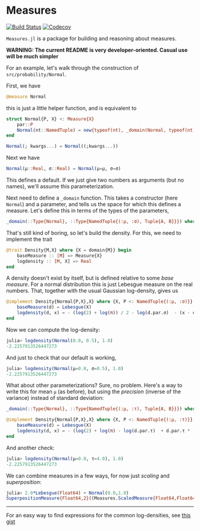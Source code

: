 # Measures

[![Build Status](https://travis-ci.com/cscherrer/Measures.jl.svg?branch=master)](https://travis-ci.com/cscherrer/Measures.jl)
[![Codecov](https://codecov.io/gh/cscherrer/Measures.jl/branch/master/graph/badge.svg)](https://codecov.io/gh/cscherrer/Measures.jl)

`Measures.jl` is a package for building and reasoning about measures.

**WARNING: The current README is very developer-oriented. Casual use will be much simpler**

For an example, let's walk through the construction of `src/probability/Normal`.

First, we have

```julia
@measure Normal
```

this is just a little helper function, and is equivalent to

```julia
struct Normal{P, X} <: Measure{X}
    par::P
    Normal(nt::NamedTuple) = new{typeof(nt), _domain(Normal, typeof(nt))}(nt)
end

Normal(; kwargs...) = Normal((;kwargs...))
```

Next we have 

```julia
Normal(μ::Real, σ::Real) = Normal(μ=μ, σ=σ)
```

This defines a default. If we just give two numbers as arguments (but no names), we'll assume this parameterization.

Next need to define a `_domain` function. This takes a constructor (here `Normal`) and a parameter, and tells us the space for which this defines a measure. Let's define this in terms of the types of the parameters,

```julia
_domain(::Type{Normal}, ::Type{NamedTuple{(:μ, :σ), Tuple{A, B}}}) where {A,B} = promote_type(A,B)
```

That's still kind of boring, so let's build the density. For this, we need to implement the trait

```julia
@trait Density{M,X} where {X = domain{M}} begin
    baseMeasure :: [M] => Measure{X}
    logdensity :: [M, X] => Real
end
```

A density doesn't exist by itself, but is defined relative to some _base measure_. For a normal distribution this is just Lebesgue measure on the real numbers. That, together with the usual Gaussian log-density, gives us

```julia
@implement Density{Normal{P,X},X} where {X, P <: NamedTuple{(:μ, :σ)}} begin
    baseMeasure(d) = Lebesgue(X)
    logdensity(d, x) = - (log(2) + log(π)) / 2 - log(d.par.σ)  - (x - d.par.μ)^2 / (2 * d.par.σ^2)
end
```

Now we can compute the log-density:

```julia
julia> logdensity(Normal(0.0, 0.5), 1.0)
-2.2257913526447273
```

And just to check that our default is working,

```julia
julia> logdensity(Normal(μ=0.0, σ=0.5), 1.0)
-2.2257913526447273
```

What about other parameterizations? Sure, no problem. Here's a way to write this for mean `μ` (as before), but using the _precision_ (inverse of the variance) instead of standard deviation:

```julia
_domain(::Type{Normal}, ::Type{NamedTuple{(:μ, :τ), Tuple{A, B}}}) where {A,B} = promote_type(A,B)

@implement Density{Normal{P,X},X} where {X, P <: NamedTuple{(:μ, :τ)}} begin
    baseMeasure(d) = Lebesgue(X)
    logdensity(d, x) = - (log(2) + log(π) - log(d.par.τ)  + d.par.τ * (x - d.par.μ)^2) / 2
end
```

And another check:

```julia
julia> logdensity(Normal(μ=0.0, τ=4.0), 1.0)
-2.2257913526447273
```

We can combine measures in a few ways, for now just _scaling_ and _superposition_:

```julia
julia> 2.0*Lebesgue(Float64) + Normal(0.0,1.0)
SuperpositionMeasure{Float64,2}((Measures.ScaledMeasure{Float64,Float64}(2.0, Lebesgue{Float64}()), Normal{NamedTuple{(:μ, :σ),Tuple{Float64,Float64}},Float64}((μ = 0.0, σ = 1.0))))
```

---

For an easy way to find expressions for the common log-densities, see [this gist](https://gist.github.com/cscherrer/47f0fc7597b4ffc11186d54cc4d8e577)
